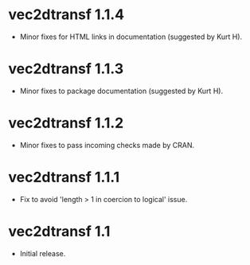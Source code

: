 # vec2dtransf 1.1.4

  + Minor fixes for HTML links in documentation (suggested by Kurt H).

# vec2dtransf 1.1.3

  + Minor fixes to package documentation (suggested by Kurt H).

# vec2dtransf 1.1.2

  + Minor fixes to pass incoming checks made by CRAN.

# vec2dtransf 1.1.1

  + Fix to avoid 'length > 1 in coercion to logical' issue.

# vec2dtransf 1.1

  + Initial release.
